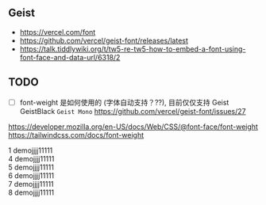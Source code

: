 ## Geist

- https://vercel.com/font
- https://github.com/vercel/geist-font/releases/latest
- https://talk.tiddlywiki.org/t/tw5-re-tw5-how-to-embed-a-font-using-font-face-and-data-url/6318/2

## TODO

- [ ] font-weight 是如何使用的 (字体自动支持？??), 目前仅仅支持 Geist GeistBlack `Geist Mono` https://github.com/vercel/geist-font/issues/27

https://developer.mozilla.org/en-US/docs/Web/CSS/@font-face/font-weight
https://tailwindcss.com/docs/font-weight

<div class="font-[100]">1 demojjjj11111</div>
<div class="font-[400]">4 demojjjj11111</div>
<div class="font-[500]">5 demojjjj11111</div>
<div class="font-[600]">6 demojjjj11111</div>
<div class="font-[700]">7 demojjjj11111</div>
<div class="font-[800]">8 demojjjj11111 </div>
